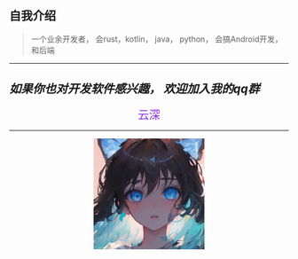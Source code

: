 ## 自我介绍
> 一个业余开发者， 会rust，kotlin， java， python， 会搞Android开发，和后端
-----

## _如果你也对开发软件感兴趣， 欢迎加入我的qq群_

<div style="text-align: center; font-size: 20px; color: blueviolet">云深</div>

-----

<div align="center"><img width="200" src="img/portrait.jpg" alt="null"></div>


